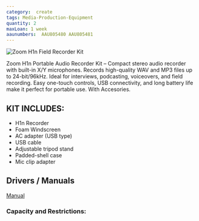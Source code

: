 ```yaml
---
category:  create
tags: Media-Production-Equipment
quantity: 2
maxLoan: 1 week
aaunumbers:  AAU805480 AAU805481
---
```

![Zoom H1n Field Recorder Kit](https://zoomcorp.com/media/original_images/APH-1n_img3_path.png.768x0_q60.png)

Zoom H1n Portable Audio  Recorder Kit – Compact stereo audio recorder with built-in X/Y microphones. Records high-quality WAV and MP3 files up to 24-bit/96kHz. Ideal for interviews, podcasting, voiceovers, and field recording. Easy one-touch controls, USB connectivity, and long battery life make it perfect for portable use. With Accesories.
## KIT INCLUDES:
-  H1n Recorder
-  Foam Windscreen 
-  AC adapter (USB type)  
-  USB cable  
-  Adjustable tripod stand 
-  Padded-shell case 
-  Mic clip adapter

## Drivers / Manuals
[Manual](https://zoomcorp.com/en/jp/accessories/accessory-packs-and-windscreens/aph-1n/)



### Capacity and Restrictions:
